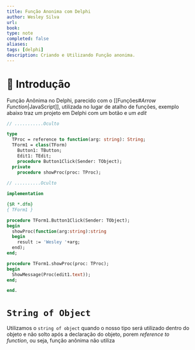 ```yaml
---
title: Função Anonima com Delphi
author: Wesley Silva
url:
book:
type: note
completed: false
aliases:
tags: [delphi]
description: Criando e Utilizando Função anonima.
---
```

# 🚀 Introdução
Função Anônima no Delphi, parecido com o [[Funções#*Arrow Function*|JavaScript]], utilizada no lugar de atalho de funções,
exemplo abaixo traz um projeto em Delphi com um botão e um *edit*
```pascal
// ...........Oculto

type
  TProc = reference to function(arg: string): String;
  TForm1 = class(TForm)
    Button1: TButton;
    Edit1: TEdit;
    procedure Button1Click(Sender: TObject);
  private
    procedure showProc(proc: TProc);
    
// ..........Oculto

implementation

{$R *.dfm}
{ TForm1 }

procedure TForm1.Button1Click(Sender: TObject);
begin
  showProc(function(arg:string):string
  begin
    result := 'Wesley '+arg;
  end);
end;

procedure TForm1.showProc(proc: TProc);
begin
  ShowMessage(Proc(edit1.text));
end;

end.
```

# `String of Object`
Utilizamos o `string of object` quando o nosso tipo será utilizado dentro do objeto e não solto após a declaração do objeto, porem *reference to function*, ou seja, função anônima não utiliza